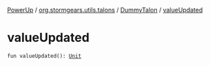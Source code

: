 [PowerUp](../../index.md) / [org.stormgears.utils.talons](../index.md) / [DummyTalon](index.md) / [valueUpdated](./value-updated.md)

# valueUpdated

`fun valueUpdated(): `[`Unit`](https://kotlinlang.org/api/latest/jvm/stdlib/kotlin/-unit/index.html)